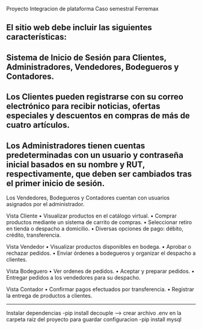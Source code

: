 Proyecto Integracion de plataforma 
Caso semestral Ferremax

El sitio web debe incluir las siguientes características:
-
Sistema de Inicio de Sesión para Clientes, Administradores, Vendedores, Bodegueros y Contadores.
-
Los Clientes pueden registrarse con su correo electrónico para recibir noticias, ofertas especiales y descuentos en compras de más de cuatro artículos.
-
Los Administradores tienen cuentas predeterminadas con un usuario y contraseña inicial basados en su nombre y RUT, respectivamente, que deben ser cambiados tras el primer inicio de sesión.
-
Los Vendedores, Bodegueros y Contadores cuentan con usuarios asignados por el administrador.

Vista Cliente
•
Visualizar productos en el catálogo virtual.
•
Comprar productos mediante un sistema de carrito de compras.
•
Seleccionar retiro en tienda o despacho a domicilio.
•
Diversas opciones de pago: débito, crédito, transferencia.


Vista Vendedor
•
Visualizar productos disponibles en bodega.
•
Aprobar o rechazar pedidos.
•
Enviar órdenes a bodegueros y organizar el despacho a clientes.

Vista Bodeguero
•
Ver ordenes de pedidos.
•
Aceptar y preparar pedidos.
•
Entregar pedidos a los vendedores para su despacho.


Vista Contador
•
Confirmar pagos efectuados por transferencia.
•
Registrar la entrega de productos a clientes.

--------------------------------------------------------------------------------------------


Instalar dependencias 
-pip install decouple --> crear archivo .env en la carpeta raiz del proyecto  para guardar configuracion
-pip install mysql 




